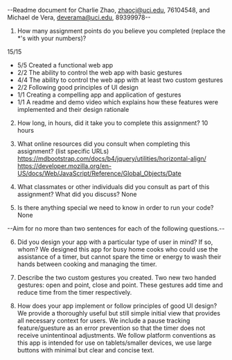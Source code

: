 --Readme document for Charlie Zhao, zhaocj@uci.edu, 76104548, and Michael de Vera, deverama@uci.edu, 89399978--

1. How many assignment points do you believe you completed (replace the *'s with your numbers)?

15/15
- 5/5 Created a functional web app
- 2/2 The ability to control the web app with basic gestures
- 4/4 The ability to control the web app with at least two custom gestures
- 2/2 Following good principles of UI design
- 1/1 Creating a compelling app and application of gestures
- 1/1 A readme and demo video which explains how these features were implemented and their design rationale

2. How long, in hours, did it take you to complete this assignment?
10 hours


3. What online resources did you consult when completing this assignment? (list specific URLs)
https://mdbootstrap.com/docs/b4/jquery/utilities/horizontal-align/
https://developer.mozilla.org/en-US/docs/Web/JavaScript/Reference/Global_Objects/Date


4. What classmates or other individuals did you consult as part of this assignment? What did you discuss?
None


5. Is there anything special we need to know in order to run your code?
None


--Aim for no more than two sentences for each of the following questions.--


6. Did you design your app with a particular type of user in mind? If so, whom?
We designed this app for busy home cooks who could use the assistance of a timer,
but cannot spare the time or energy to wash their hands between cooking and managing the timer.


7. Describe the two custom gestures you created.
Two new two handed gestures: open and point, close and point.
These gestures add time and reduce time from the timer respectively.

8. How does your app implement or follow principles of good UI design?
We provide a thoroughly useful but still simple initial view that provides all necessary context for users.
We include a pause tracking feature/guesture as an error prevention so that the timer does not receive unintentinoal adjustments.
We follow platform conventions as this app is intended for use on tablets/smaller devices, we use large buttons with minimal but clear and concise text.